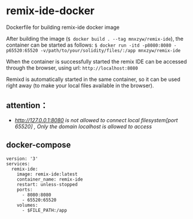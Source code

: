 # remix-ide-docker
Dockerfile for building remix-ide docker image

After building the image (`$ docker build . --tag mnxzyw/remix-ide`), the container can be started as follows:
`$ docker run -itd -p8080:8080 -p65520:65520 -v/path/to/your/solidity/files/:/app mnxzyw/remix-ide`

When the container is successfully started the remix IDE can be accessed through the browser, using url:
`http://localhost:8080` 

Remixd is automatically started in the same container, so it can be used right away (to make your local files available in the browser).

## attention：
- *http://127.0.0.1:8080 is not allowed to connect local filesystem[port 65520] , Only the domain localhost is allowed to access*

## docker-compose
```
version: '3'
services:
  remix-ide:
    image: remix-ide:latest
    container_name: remix-ide
    restart: unless-stopped
    ports:
      - 8080:8080
      - 65520:65520
    volumes:
      - $FILE_PATH:/app
```
